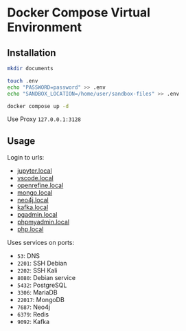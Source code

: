 # Docker Compose Virtual Environment

## Installation

```sh
mkdir documents

touch .env
echo "PASSWORD=password" >> .env
echo "SANDBOX_LOCATION=/home/user/sandbox-files" >> .env

docker compose up -d
```

Use Proxy `127.0.0.1:3128`

## Usage

Login to urls:

- [jupyter.local](jupyter.local)
- [vscode.local](vscode.local)
- [openrefine.local](openrefine.local)
- [mongo.local](mongo.local)
- [neo4j.local](neo4j.local)
- [kafka.local](kafka.local)
- [pgadmin.local](pgadmin.local)
- [phpmyadmin.local](phpmyadmin.local)
- [php.local](php.local)

Uses services on ports:

- `53`: DNS
- `2201`: SSH Debian
- `2202`: SSH Kali
- `8080`: Debian service
- `5432`: PostgreSQL
- `3306`: MariaDB
- `22017`: MongoDB
- `7687`: Neo4j
- `6379`: Redis
- `9092`: Kafka
